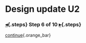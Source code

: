 <div class="top">

# Design update U2
### [◂](command:katapod.loadPage?step5){.steps} Step 6 of 10 [▸](command:katapod.loadPage?step7){.steps}
</div>



[continue](command:katapod.loadPage?step7){.orange_bar}